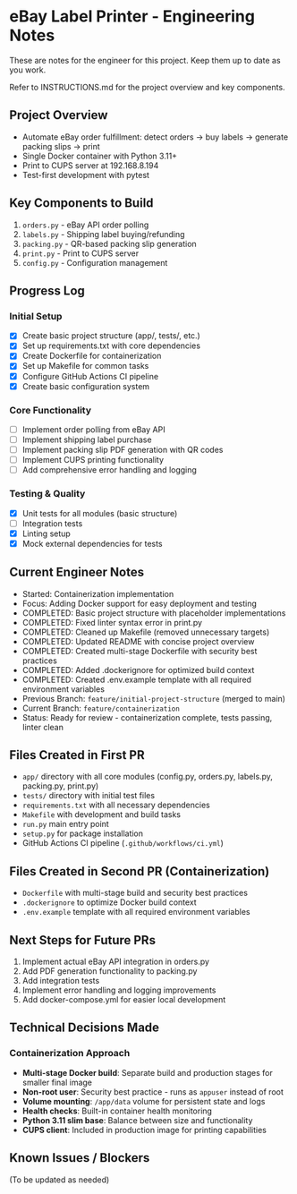 # eBay Label Printer - Engineering Notes

These are notes for the engineer for this project. Keep them up to date as you work.

Refer to INSTRUCTIONS.md for the project overview and key components.

## Project Overview
- Automate eBay order fulfillment: detect orders → buy labels → generate packing slips → print
- Single Docker container with Python 3.11+
- Print to CUPS server at 192.168.8.194
- Test-first development with pytest

## Key Components to Build
1. `orders.py` - eBay API order polling
2. `labels.py` - Shipping label buying/refunding  
3. `packing.py` - QR-based packing slip generation
4. `print.py` - Print to CUPS server
5. `config.py` - Configuration management

## Progress Log

### Initial Setup
- [x] Create basic project structure (app/, tests/, etc.)
- [x] Set up requirements.txt with core dependencies
- [x] Create Dockerfile for containerization
- [x] Set up Makefile for common tasks
- [x] Configure GitHub Actions CI pipeline
- [x] Create basic configuration system

### Core Functionality
- [ ] Implement order polling from eBay API
- [ ] Implement shipping label purchase
- [ ] Implement packing slip PDF generation with QR codes
- [ ] Implement CUPS printing functionality
- [ ] Add comprehensive error handling and logging

### Testing & Quality
- [x] Unit tests for all modules (basic structure)
- [ ] Integration tests
- [x] Linting setup
- [x] Mock external dependencies for tests

## Current Engineer Notes
- Started: Containerization implementation 
- Focus: Adding Docker support for easy deployment and testing
- COMPLETED: Basic project structure with placeholder implementations
- COMPLETED: Fixed linter syntax error in print.py
- COMPLETED: Cleaned up Makefile (removed unnecessary targets)
- COMPLETED: Updated README with concise project overview
- COMPLETED: Created multi-stage Dockerfile with security best practices
- COMPLETED: Added .dockerignore for optimized build context
- COMPLETED: Created .env.example template with all required environment variables
- Previous Branch: `feature/initial-project-structure` (merged to main)
- Current Branch: `feature/containerization`
- Status: Ready for review - containerization complete, tests passing, linter clean

## Files Created in First PR
- `app/` directory with all core modules (config.py, orders.py, labels.py, packing.py, print.py)
- `tests/` directory with initial test files
- `requirements.txt` with all necessary dependencies
- `Makefile` with development and build tasks
- `run.py` main entry point
- `setup.py` for package installation
- GitHub Actions CI pipeline (`.github/workflows/ci.yml`)

## Files Created in Second PR (Containerization)
- `Dockerfile` with multi-stage build and security best practices
- `.dockerignore` to optimize Docker build context
- `.env.example` template with all required environment variables

## Next Steps for Future PRs
1. Implement actual eBay API integration in orders.py
2. Add PDF generation functionality to packing.py
3. Add integration tests
4. Implement error handling and logging improvements
5. Add docker-compose.yml for easier local development

## Technical Decisions Made

### Containerization Approach
- **Multi-stage Docker build**: Separate build and production stages for smaller final image
- **Non-root user**: Security best practice - runs as `appuser` instead of root
- **Volume mounting**: `/app/data` volume for persistent state and logs
- **Health checks**: Built-in container health monitoring
- **Python 3.11 slim base**: Balance between size and functionality
- **CUPS client**: Included in production image for printing capabilities

## Known Issues / Blockers
(To be updated as needed)